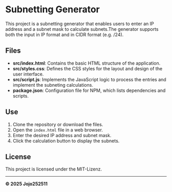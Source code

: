 # Subnetting Generator

This project is a subnetting generator that enables users to enter an IP address and a subnet mask to calculate subnets.The generator supports both the input in IP format and in CIDR format (e.g. /24).

## Files

- **src/index.html**: Contains the basic HTML structure of the application.
- **src/styles.css**: Defines the CSS styles for the layout and design of the user interface.
- **src/script.js**: Implements the JavaScript logic to process the entries and implement the subneting calculations.
- **package.json**: Configuration file for NPM, which lists dependencies and scripts.

## Use

1. Clone the repository or download the files.
2. Open the `index.html` file in a web browser.
3. Enter the desired IP address and subnet mask.
4. Click the calculation button to display the subnets.

## License

This project is licensed under the MIT-Lizenz.

---
**© 2025 Jojo252511**

